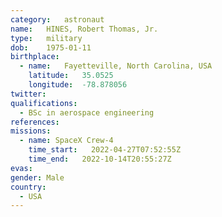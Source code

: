 ```yaml
---
category:	astronaut
name:	HINES, Robert Thomas, Jr.
type:	military
dob:	1975-01-11
birthplace:
  - name:	Fayetteville, North Carolina, USA
    latitude:	35.0525
    longitude:	-78.878056
twitter:
qualifications:
  - BSc in aerospace engineering
references:
missions:
  - name: SpaceX Crew-4
    time_start:   2022-04-27T07:52:55Z
    time_end:   2022-10-14T20:55:27Z
evas:
gender:	Male
country:
  - USA
---
```

